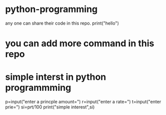 # python-programming
any one can share their code in this repo.
print("hello")
# you can add more  command in this repo
# simple  interst in python programmming
p=input("enter a princple amount=")
r=input("enter a rate=")
t=input("enter prie=")
si=p*r*t/100
print("simple interest",si)
